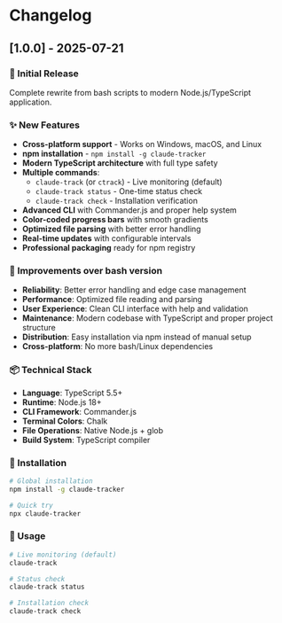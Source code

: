 # Changelog

## [1.0.0] - 2025-07-21

### 🎉 Initial Release

Complete rewrite from bash scripts to modern Node.js/TypeScript application.

### ✨ New Features

- **Cross-platform support** - Works on Windows, macOS, and Linux
- **npm installation** - `npm install -g claude-tracker`
- **Modern TypeScript architecture** with full type safety
- **Multiple commands**:
  - `claude-track` (or `ctrack`) - Live monitoring (default)
  - `claude-track status` - One-time status check
  - `claude-track check` - Installation verification
- **Advanced CLI** with Commander.js and proper help system
- **Color-coded progress bars** with smooth gradients
- **Optimized file parsing** with better error handling
- **Real-time updates** with configurable intervals
- **Professional packaging** ready for npm registry

### 🔧 Improvements over bash version

- **Reliability**: Better error handling and edge case management
- **Performance**: Optimized file reading and parsing
- **User Experience**: Clean CLI interface with help and validation
- **Maintenance**: Modern codebase with TypeScript and proper project structure
- **Distribution**: Easy installation via npm instead of manual setup
- **Cross-platform**: No more bash/Linux dependencies

### 📦 Technical Stack

- **Language**: TypeScript 5.5+
- **Runtime**: Node.js 18+
- **CLI Framework**: Commander.js
- **Terminal Colors**: Chalk
- **File Operations**: Native Node.js + glob
- **Build System**: TypeScript compiler

### 🚀 Installation

```bash
# Global installation
npm install -g claude-tracker

# Quick try
npx claude-tracker
```

### 📱 Usage

```bash
# Live monitoring (default)
claude-track

# Status check
claude-track status

# Installation check  
claude-track check
```